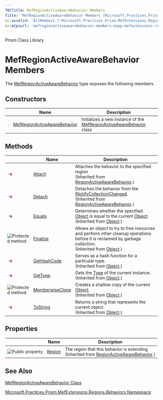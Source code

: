 ```yaml
---
TOCTitle: MefRegionActiveAwareBehavior Members
Title: 'MefRegionActiveAwareBehavior Members (Microsoft.Practices.Prism.MefExtensions.Regions.Behaviors)'
ms:assetid: 'AllMembers.T:Microsoft.Practices.Prism.MefExtensions.Regions.Behaviors.MefRegionActiveAwareBehavior'
ms:mtpsurl: 'mefregionactiveawarebehavior-members-mspp-mefextensions-regions-behaviors.md'
---
```


Prism Class Library

MefRegionActiveAwareBehavior Members
====================================

The [MefRegionActiveAwareBehavior](https://msdn.microsoft.com/library/microsoft.practices.prism.mefextensions.regions.behaviors.mefregionactiveawarebehavior) type exposes the following members.

Constructors
------------

<span id="constructorTableToggle"></span>
<table>

<thead>
<tr class="header">
<th> </th>
<th>Name</th>
<th>Description</th>
</tr>
</thead>
<tbody>
<tr class="odd">
<td><img src="images/public-method.gif" title="Public method" /></td>
<td><a href="https://msdn.microsoft.com/library/microsoft.practices.prism.mefextensions.regions.behaviors.mefregionactiveawarebehavior.">MefRegionActiveAwareBehavior</a></td>
<td><div class="summary">
Initializes a new instance of the <a href="https://msdn.microsoft.com/library/microsoft.practices.prism.mefextensions.regions.behaviors.mefregionactiveawarebehavior">MefRegionActiveAwareBehavior</a> class
</div></td>
</tr>
</tbody>
</table>

Methods
-------

<span id="methodTableToggle"></span>
<table>

<thead>
<tr class="header">
<th> </th>
<th>Name</th>
<th>Description</th>
</tr>
</thead>
<tbody>
<tr class="odd">
<td><img src="images/public-method.gif" title="Public method" /></td>
<td><a href="https://msdn.microsoft.com/library/microsoft.practices.prism.regions.behaviors.regionactiveawarebehavior.attach">Attach</a></td>
<td><div class="summary">
Attaches the behavior to the specified region
</div>
(Inherited from <a href="https://msdn.microsoft.com/library/microsoft.practices.prism.regions.behaviors.regionactiveawarebehavior">RegionActiveAwareBehavior</a>.)</td>
</tr>
<tr class="even">
<td><img src="images/public-method.gif" title="Public method" /></td>
<td><a href="https://msdn.microsoft.com/library/microsoft.practices.prism.regions.behaviors.regionactiveawarebehavior.detach">Detach</a></td>
<td><div class="summary">
Detaches the behavior from the <a href="http://msdn.microsoft.com/en-us/library/ms668629">INotifyCollectionChanged</a>.
</div>
(Inherited from <a href="https://msdn.microsoft.com/library/microsoft.practices.prism.regions.behaviors.regionactiveawarebehavior">RegionActiveAwareBehavior</a>.)</td>
</tr>
<tr class="odd">
<td><img src="images/public-method.gif" title="Public method" /></td>
<td><a href="http://msdn.microsoft.com/en-us/library/bsc2ak47">Equals</a></td>
<td><div class="summary">
Determines whether the specified <a href="http://msdn.microsoft.com/en-us/library/e5kfa45b">Object</a> is equal to the current <a href="http://msdn.microsoft.com/en-us/library/e5kfa45b">Object</a>.
</div>
(Inherited from <a href="http://msdn.microsoft.com/en-us/library/e5kfa45b">Object</a>.)</td>
</tr>
<tr class="even">
<td><img src="https://msdn.microsoft.com/en-us/Gg430805.protmethod(en-us,PandP.50).gif" title="Protected method" /></td>
<td><a href="http://msdn.microsoft.com/en-us/library/4k87zsw7">Finalize</a></td>
<td><div class="summary">
Allows an object to try to free resources and perform other cleanup operations before it is reclaimed by garbage collection.
</div>
(Inherited from <a href="http://msdn.microsoft.com/en-us/library/e5kfa45b">Object</a>.)</td>
</tr>
<tr class="odd">
<td><img src="images/public-method.gif" title="Public method" /></td>
<td><a href="http://msdn.microsoft.com/en-us/library/zdee4b3y">GetHashCode</a></td>
<td><div class="summary">
Serves as a hash function for a particular type.
</div>
(Inherited from <a href="http://msdn.microsoft.com/en-us/library/e5kfa45b">Object</a>.)</td>
</tr>
<tr class="even">
<td><img src="images/public-method.gif" title="Public method" /></td>
<td><a href="http://msdn.microsoft.com/en-us/library/dfwy45w9">GetType</a></td>
<td><div class="summary">
Gets the <a href="http://msdn.microsoft.com/en-us/library/42892f65">Type</a> of the current instance.
</div>
(Inherited from <a href="http://msdn.microsoft.com/en-us/library/e5kfa45b">Object</a>.)</td>
</tr>
<tr class="odd">
<td><img src="https://msdn.microsoft.com/en-us/Gg430805.protmethod(en-us,PandP.50).gif" title="Protected method" /></td>
<td><a href="http://msdn.microsoft.com/en-us/library/57ctke0a">MemberwiseClone</a></td>
<td><div class="summary">
Creates a shallow copy of the current <a href="http://msdn.microsoft.com/en-us/library/e5kfa45b">Object</a>.
</div>
(Inherited from <a href="http://msdn.microsoft.com/en-us/library/e5kfa45b">Object</a>.)</td>
</tr>
<tr class="even">
<td><img src="images/public-method.gif" title="Public method" /></td>
<td><a href="http://msdn.microsoft.com/en-us/library/7bxwbwt2">ToString</a></td>
<td><div class="summary">
Returns a string that represents the current object.
</div>
(Inherited from <a href="http://msdn.microsoft.com/en-us/library/e5kfa45b">Object</a>.)</td>
</tr>
</tbody>
</table>

Properties
----------

<span id="propertyTableToggle"></span>
<table>

<thead>
<tr class="header">
<th> </th>
<th>Name</th>
<th>Description</th>
</tr>
</thead>
<tbody>
<tr class="odd">
<td><img src="https://msdn.microsoft.com/en-us/Gg430805.pubproperty(en-us,PandP.50).gif" title="Public property" /></td>
<td><a href="https://msdn.microsoft.com/library/microsoft.practices.prism.regions.behaviors.regionactiveawarebehavior.region">Region</a></td>
<td><div class="summary">
The region that this behavior is extending
</div>
(Inherited from <a href="https://msdn.microsoft.com/library/microsoft.practices.prism.regions.behaviors.regionactiveawarebehavior">RegionActiveAwareBehavior</a>.)</td>
</tr>
</tbody>
</table>

See Also
--------


[MefRegionActiveAwareBehavior Class](https://msdn.microsoft.com/library/microsoft.practices.prism.mefextensions.regions.behaviors.mefregionactiveawarebehavior)

[Microsoft.Practices.Prism.MefExtensions.Regions.Behaviors Namespace](https://msdn.microsoft.com/library/microsoft.practices.prism.mefextensions.regions.behaviors)
